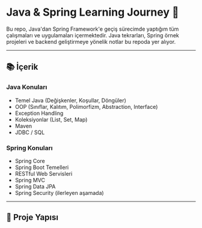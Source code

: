 # Java & Spring Learning Journey 🚀

Bu repo, Java'dan Spring Framework'e geçiş sürecimde yaptığım tüm çalışmaları ve uygulamaları içermektedir. Java tekrarları, Spring örnek projeleri ve backend geliştirmeye yönelik notlar bu repoda yer alıyor.

---

## 📚 İçerik

### Java Konuları
- Temel Java (Değişkenler, Koşullar, Döngüler)
- OOP (Sınıflar, Kalıtım, Polimorfizm, Abstraction, Interface)
- Exception Handling
- Koleksiyonlar (List, Set, Map)
- Maven
- JDBC / SQL

### Spring Konuları
- Spring Core
- Spring Boot Temelleri
- RESTful Web Servisleri
- Spring MVC
- Spring Data JPA
- Spring Security (ilerleyen aşamada)

---

## 📁 Proje Yapısı

